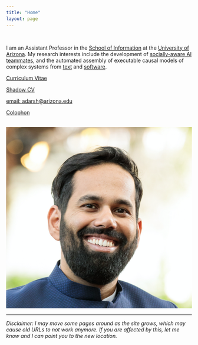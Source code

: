 ```yaml
---
title: "Home"
layout: page
---
```


<div class="row">
<div class="col-sm-8">
</br>

I am an Assistant Professor in the [School of
Information](https://ischool.arizona.edu) at the [University of
Arizona](https://www.arizona.edu). My research interests include
the development of [socially-aware AI teammates](https://ml4ai.github.io/tomcat),
and the automated assembly of executable causal models of complex systems from
[text](https://ml4ai.github.io/) and
[software](https://ml4ai.github.io/automates).

[Curriculum Vitae](/assets/cv_adarsh.pdf)

[Shadow CV](/shadow_cv.html)

[email: adarsh@arizona.edu](mailto:adarsh@arizona.edu)

[Colophon](https://typekit.com/colophons/teo1mav)

</br>
</div>
  <div class="col-sm-4">
  <img class="headshot" src="/assets/headshot.png"/>
</div>
</div>

<hr class="featurette-divider">

*Disclaimer: I may move some pages around as the site grows, which may cause
old URLs to not work anymore. If you are affected by this, let me know and I
can point you to the new location.*
